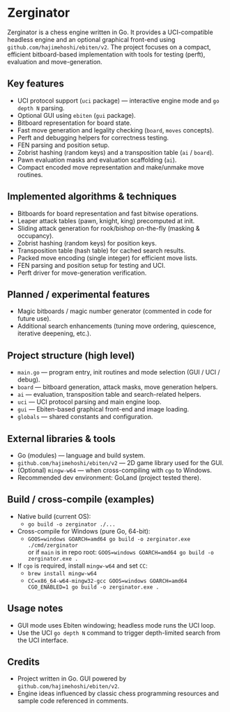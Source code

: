 # Zerginator

Zerginator is a chess engine written in Go. It provides a UCI-compatible headless engine and an optional graphical front-end using `github.com/hajimehoshi/ebiten/v2`. The project focuses on a compact, efficient bitboard-based implementation with tools for testing (perft), evaluation and move-generation.

## Key features
- UCI protocol support (`uci` package) — interactive engine mode and `go depth N` parsing.
- Optional GUI using `ebiten` (`gui` package).
- Bitboard representation for board state.
- Fast move generation and legality checking (`board`, `moves` concepts).
- Perft and debugging helpers for correctness testing.
- FEN parsing and position setup.
- Zobrist hashing (random keys) and a transposition table (`ai` / `board`).
- Pawn evaluation masks and evaluation scaffolding (`ai`).
- Compact encoded move representation and make/unmake move routines.

## Implemented algorithms & techniques
- Bitboards for board representation and fast bitwise operations.
- Leaper attack tables (pawn, knight, king) precomputed at init.
- Sliding attack generation for rook/bishop on-the-fly (masking & occupancy).
- Zobrist hashing (random keys) for position keys.
- Transposition table (hash table) for cached search results.
- Packed move encoding (single integer) for efficient move lists.
- FEN parsing and position setup for testing and UCI.
- Perft driver for move-generation verification.

## Planned / experimental features
- Magic bitboards / magic number generator (commented in code for future use).
- Additional search enhancements (tuning move ordering, quiescence, iterative deepening, etc.).

## Project structure (high level)
- `main.go` — program entry, init routines and mode selection (GUI / UCI / debug).
- `board` — bitboard generation, attack masks, move generation helpers.
- `ai` — evaluation, transposition table and search-related helpers.
- `uci` — UCI protocol parsing and main engine loop.
- `gui` — Ebiten-based graphical front-end and image loading.
- `globals` — shared constants and configuration.

## External libraries & tools
- Go (modules) — language and build system.
- `github.com/hajimehoshi/ebiten/v2` — 2D game library used for the GUI.
- (Optional) `mingw-w64` — when cross-compiling with `cgo` to Windows.
- Recommended dev environment: GoLand (project tested there).

## Build / cross-compile (examples)
- Native build (current OS):
  - `go build -o zerginator ./...`
- Cross-compile for Windows (pure Go, 64-bit):
  - `GOOS=windows GOARCH=amd64 go build -o zerginator.exe ./cmd/zerginator` \
    or if `main` is in repo root: `GOOS=windows GOARCH=amd64 go build -o zerginator.exe .`
- If `cgo` is required, install `mingw-w64` and set `CC`:
  - `brew install mingw-w64`  
  - `CC=x86_64-w64-mingw32-gcc GOOS=windows GOARCH=amd64 CGO_ENABLED=1 go build -o zerginator.exe .`

## Usage notes
- GUI mode uses Ebiten windowing; headless mode runs the UCI loop.
- Use the UCI `go depth N` command to trigger depth-limited search from the UCI interface.

## Credits
- Project written in Go. GUI powered by `github.com/hajimehoshi/ebiten/v2`.
- Engine ideas influenced by classic chess programming resources and sample code referenced in comments.

